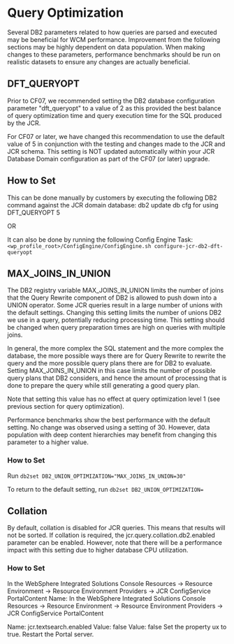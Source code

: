 # Query Optimization

Several DB2 parameters related to how queries are parsed and executed may be beneficial for WCM
performance. Improvement from the following sections may be highly dependent on data population.
When making changes to these parameters, performance benchmarks should be run on realistic datasets
to ensure any changes are actually beneficial.

## DFT_QUERYOPT

Prior to CF07, we recommended setting the DB2 database configuration parameter
"dft_queryopt" to a value of 2 as this provided the best balance of query optimization time and
query execution time for the SQL produced by the JCR.

For CF07 or later, we have changed this recommendation to use the default value of 5 in
conjunction with the testing and changes made to the JCR and JCR schema.
This setting is NOT updated automatically within your JCR Database Domain configuration as
part of the CF07 (or later) upgrade.

## How to Set
This can be done manually by customers by executing the following DB2 command against the
JCR domain database:
db2 update db cfg for <JCRDBNAME> using DFT_QUERYOPT 5

OR

It can also be done by running the following Config Engine Task:
`<wp_profile_root>/ConfigEngine/ConfigEngine.sh configure-jcr-db2-dft-queryopt`

## MAX_JOINS_IN_UNION

The DB2 registry variable MAX_JOINS_IN_UNION limits the number of joins that the Query Rewrite
component of DB2 is allowed to push down into a UNION operator. Some JCR queries result in a large
number of unions with the default settings. Changing this setting limits the number of unions DB2 we use in a query, potentially reducing processing time. This setting should be changed when query preparation
times are high on queries with multiple joins.

In general, the more complex the SQL statement and the more complex the database, the more possible
ways there are for Query Rewrite to rewrite the query and the more possible query plans there are for DB2
to evaluate. Setting MAX_JOINS_IN_UNION in this case limits the number of possible query plans that DB2
considers, and hence the amount of processing that is done to prepare the query while still generating a
good query plan.

Note that setting this value has no effect at query optimization level 1 (see previous section for query
optimization).

Performance benchmarks show the best performance with the default setting. No change was observed
using a setting of 30. However, data population with deep content hierarchies may benefit from changing
this parameter to a higher value.

### How to Set

Run `db2set DB2_UNION_OPTIMIZATION="MAX_JOINS_IN_UNION=30"`

To return to the default setting, run `db2set DB2_UNION_OPTIMIZATION=`

## Collation

By default, collation is disabled for JCR queries. This means that results will not be sorted.
If collation is required, the jcr.query.collation.db2.enabled parameter can be enabled. However, note that
there will be a performance impact with this setting due to higher database CPU utilization.

### How to Set

In the WebSphere Integrated Solutions Console
Resources → Resource Environment → Resource Environment Providers → JCR ConfigService
PortalContent
Name: In the WebSphere Integrated Solutions Console
Resources → Resource Environment → Resource Environment Providers → JCR ConfigService
PortalContent

Name: jcr.textsearch.enabled
Value: false
Value: false
    Set the property ux to true.
    Restart the Portal server.




